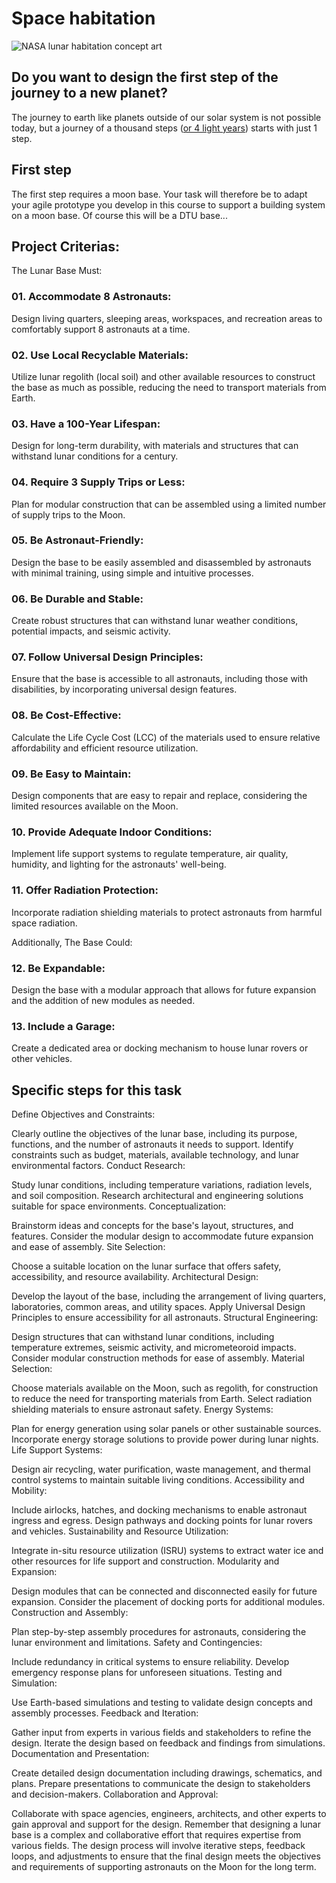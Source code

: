 # Space habitation
![NASA lunar habitation concept art](https://upload.wikimedia.org/wikipedia/commons/6/6b/Entering_a_Lunar_Outpost.jpg)
## Do you want to design the first step of the journey to a new planet? 

The journey to earth like planets outside of our solar system is not possible today, but a journey of a thousand steps ([or 4 light years]) starts with just 1 step.



## First step
The first step requires a moon base. Your task will therefore be to adapt your agile prototype you develop in this course to support a building system on a moon base.
Of course this will be a DTU base...

## Project Criterias: 

The Lunar Base Must:

### 01. Accommodate 8 Astronauts:
Design living quarters, sleeping areas, workspaces, and recreation areas to comfortably support 8 astronauts at a time.

### 02. Use Local Recyclable Materials:
Utilize lunar regolith (local soil) and other available resources to construct the base as much as possible, reducing the need to transport materials from Earth.

### 03. Have a 100-Year Lifespan:
Design for long-term durability, with materials and structures that can withstand lunar conditions for a century.

### 04. Require 3 Supply Trips or Less:
Plan for modular construction that can be assembled using a limited number of supply trips to the Moon.

### 05. Be Astronaut-Friendly:
Design the base to be easily assembled and disassembled by astronauts with minimal training, using simple and intuitive processes.

### 06. Be Durable and Stable:
Create robust structures that can withstand lunar weather conditions, potential impacts, and seismic activity.

### 07. Follow Universal Design Principles:
Ensure that the base is accessible to all astronauts, including those with disabilities, by incorporating universal design features.

### 08. Be Cost-Effective:
Calculate the Life Cycle Cost (LCC) of the materials used to ensure relative affordability and efficient resource utilization.

### 09. Be Easy to Maintain:
Design components that are easy to repair and replace, considering the limited resources available on the Moon.

### 10. Provide Adequate Indoor Conditions:
Implement life support systems to regulate temperature, air quality, humidity, and lighting for the astronauts' well-being.

### 11. Offer Radiation Protection:
Incorporate radiation shielding materials to protect astronauts from harmful space radiation.

Additionally, The Base Could:

### 12. Be Expandable:
Design the base with a modular approach that allows for future expansion and the addition of new modules as needed.

### 13. Include a Garage:
Create a dedicated area or docking mechanism to house lunar rovers or other vehicles.

## Specific steps for this task

Define Objectives and Constraints:

Clearly outline the objectives of the lunar base, including its purpose, functions, and the number of astronauts it needs to support.
Identify constraints such as budget, materials, available technology, and lunar environmental factors.
Conduct Research:

Study lunar conditions, including temperature variations, radiation levels, and soil composition.
Research architectural and engineering solutions suitable for space environments.
Conceptualization:

Brainstorm ideas and concepts for the base's layout, structures, and features.
Consider the modular design to accommodate future expansion and ease of assembly.
Site Selection:

Choose a suitable location on the lunar surface that offers safety, accessibility, and resource availability.
Architectural Design:

Develop the layout of the base, including the arrangement of living quarters, laboratories, common areas, and utility spaces.
Apply Universal Design Principles to ensure accessibility for all astronauts.
Structural Engineering:

Design structures that can withstand lunar conditions, including temperature extremes, seismic activity, and micrometeoroid impacts.
Consider modular construction methods for ease of assembly.
Material Selection:

Choose materials available on the Moon, such as regolith, for construction to reduce the need for transporting materials from Earth.
Select radiation shielding materials to ensure astronaut safety.
Energy Systems:

Plan for energy generation using solar panels or other sustainable sources.
Incorporate energy storage solutions to provide power during lunar nights.
Life Support Systems:

Design air recycling, water purification, waste management, and thermal control systems to maintain suitable living conditions.
Accessibility and Mobility:

Include airlocks, hatches, and docking mechanisms to enable astronaut ingress and egress.
Design pathways and docking points for lunar rovers and vehicles.
Sustainability and Resource Utilization:

Integrate in-situ resource utilization (ISRU) systems to extract water ice and other resources for life support and construction.
Modularity and Expansion:

Design modules that can be connected and disconnected easily for future expansion.
Consider the placement of docking ports for additional modules.
Construction and Assembly:

Plan step-by-step assembly procedures for astronauts, considering the lunar environment and limitations.
Safety and Contingencies:

Include redundancy in critical systems to ensure reliability.
Develop emergency response plans for unforeseen situations.
Testing and Simulation:

Use Earth-based simulations and testing to validate design concepts and assembly processes.
Feedback and Iteration:

Gather input from experts in various fields and stakeholders to refine the design.
Iterate the design based on feedback and findings from simulations.
Documentation and Presentation:

Create detailed design documentation including drawings, schematics, and plans.
Prepare presentations to communicate the design to stakeholders and decision-makers.
Collaboration and Approval:

Collaborate with space agencies, engineers, architects, and other experts to gain approval and support for the design.
Remember that designing a lunar base is a complex and collaborative effort that requires expertise from various fields. The design process will involve iterative steps, feedback loops, and adjustments to ensure that the final design meets the objectives and requirements of supporting astronauts on the Moon for the long term.


[or 4 light years]: https://exoplanets.nasa.gov/resources/2211/proxima-b-3d-model/#:~:text=At%20only%20four%20light%2Dyears,orbits%20a%20M%2Dtype%20star.
